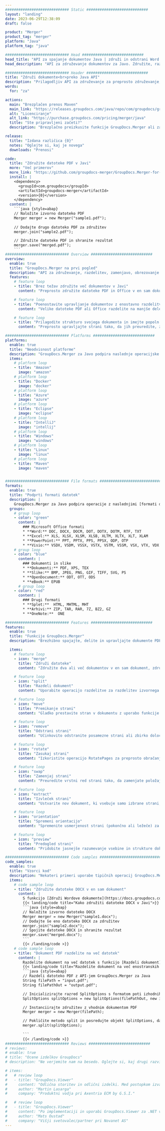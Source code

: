 ```yaml
---
############################# Static ############################
layout: "landing"
date: 2023-06-29T12:38:09
draft: false

product: "Merger"
product_tag: "merger"
platform: "Java"
platform_tag: "java"

############################# Head ############################
head_title: "API za spajanje dokumentov Java | združi in odstrani Word Excel PDF XPS EPUB"
head_description: "API za združevanje dokumentov za Javo. Združite, razdelite, zamenjajte, preuredite in izbrišite strani formatov PDF, Microsoft Word, Excel, predstavitev, Visio, XPS in EPUB."

############################# Header ############################
title: "Združi dokumente<br>preko Java API"
description: "Prilagodljiv API za združevanje za preprosto združevanje, razdelitev ali spreminjanje dokumentov PDF in Office"
words:
  for: "za"

actions:
  main: "Brezplačen prenos Maven"
  main_link: "https://releases.groupdocs.com/java/repo/com/groupdocs/groupdocs-merger/"
  alt: "Licenciranje"
  alt_link: "https://purchase.groupdocs.com/pricing/merger/java"
  title: "Ste pripravljeni začeti?"
  description: "Brezplačno preizkusite funkcije GroupDocs.Merger ali zahtevajte licenco"

release:
  title: "Izdana različica {0}"
  notes: "Oglejte si, kaj je novega"
  downloads: "Prenosi"

code:
  title: "Združite datoteke PDF v Javi"
  more: "Več primerov"
  more_link: "https://github.com/groupdocs-merger/GroupDocs.Merger-for-Java"
  install: |
    <dependency>
      <groupId>com.groupdocs</groupId>
      <artifactId>groupdocs-merger</artifactId>
      <version>{0}</version>
    </dependency>
  content: |
    ```java {style=abap}   
    // Naložite izvorno datoteko PDF
    Merger merger = new Merger("sample1.pdf");
    
    // Dodajte drugo datoteko PDF za združitev
    merger.join("sample2.pdf");

    // Združite datoteke PDF in shranite rezultat
    merger.save("merged.pdf");
    ```
############################# Overview ############################
overview:
  enable: true
  title: "GroupDocs.Merger na prvi pogled"
  description: "API za združevanje, razdelitev, zamenjavo, obrezovanje ali odstranjevanje dokumentov, diapozitivov in diagramov v aplikacijah Java"
  features:
    # feature loop
    - title: "Brez težav združite več dokumentov v Javi"
      content: "Preprosto združite datoteke PDF in Office v en sam dokument v Javi, pri čemer izkoristite zmogljivosti knjižnice GroupDocs.Merger. Izkoristite obsežno podporo za formate, ki vam omogoča brezhibno kombiniranje različnih vrst datotek, kar ima za posledico priročen in poenostavljen postopek združevanja."

    # feature loop
    - title: "Poenostavite upravljanje dokumentov z enostavno razdelitvijo obsežnih datotek"
      content: "Velike datoteke PDF ali Office razdelite na manjše dele, ki jih je enostavno upravljati. Dokumente lahko razdelite na podlagi določenih strani, obsegov ali celo izvlečete posamezne strani z lahkoto in priročnostjo. Poenostavite svoje upravljanje dokumentov z uporabo brezhibnih zmogljivosti knjižnice GroupDocs.Merger in naredite svoje datoteke bolj organizirane in obvladljive."

    # feature loop
    - title: "Prilagodite strukturo svojega dokumenta in imejte popoln nadzor nad datotekami"
      content: "Preprosto upravljajte strani tako, da jih preuredite, zamenjate ali odstranite. Organizirajte in prilagodite svoje dokumente glede na vaše posebne zahteve s prilagodljivostjo za ustvarjanje prilagojene strukture datotek."

############################# Platforms ############################
platforms:
  enable: true
  title: "Neodvisnost platforme"
  description: "GroupDocs.Merger za Javo podpira naslednje operacijske sisteme, ogrodja in upravitelje paketov"
  items:
    # platform loop
    - title: "Amazon"
      image: "amazon"
    # platform loop
    - title: "Docker"
      image: "docker"
    # platform loop
    - title: "Azure"
      image: "azure"
    # platform loop
    - title: "Eclipse"
      image: "eclipse"
    # platform loop
    - title: "IntelliJ"
      image: "intellij"
    # platform loop
    - title: "Windows"
      image: "windows"
    # platform loop
    - title: "Linux"
      image: "linux"
    # platform loop
    - title: "Maven"
      image: "maven"


############################# File formats ############################
formats:
  enable: true
  title: "Podprti formati datotek"
  description: |
    GroupDocs.Merger za Javo podpira operacije z naslednjimi [formati datotek dokumentov](https://docs.groupdocs.com/merger/java/supported-document-formats/).
  groups:
    # group loop
    - color: "green"
      content: |
        ### Microsoft Office formati
        * **Word:** DOC, DOCX, DOCM, DOT, DOTX, DOTM, RTF, TXT
        * **Excel:** XLS, XLSX, XLSM, XLSB, XLTM, XLTX, XLT, XLAM
        * **PowerPoint:** PPT, PPTX, PPS, PPSX, ODP, OTP
        * **Visio:** VSDX, VSDM, VSSX, VSTX, VSTM, VSSM, VSX, VTX, VDX
    # group loop
    - color: "blue"
      content: |
        ### Dokumenti in slike
        * **Dokumenti:** PDF, XPS, TEX
        * **Slike:** BMP, JPEG, PNG, GIF, TIFF, SVG, PS
        * **OpenDocument:** ODT, OTT, ODS
        * **eBook:** EPUB
      # group loop
    - color: "red"
      content: |
        ### Drugi formati
        * **Splet:**  HTML, MHTML, MHT
        * **Arhivi:** ZIP, TAR, RAR, 7Z, BZ2, GZ
        * **OneNote:**  ONE

############################# Features ############################
features:
  enable: true
  title: "Funkcije GroupDocs.Merger"
  description: "Brezhibno spajajte, delite in upravljajte dokumente PDF in Office"

  items:
    # feature loop
    - icon: "merge"
      title: "Združi datoteke"
      content: "Združite dva ali več dokumentov v en sam dokument, združite določene strani ali obsege strani iz več izvornih dokumentov."

    # feature loop
    - icon: "split"
      title: "Razdeli dokument"
      content: "Uporabite operacijo razdelitve za razdelitev izvornega dokumenta na več nastalih dokumentov, kar omogoča učinkovito organizacijo in upravljanje datotek."

    # feature loop
    - icon: "move"
      title: "Premikanje strani"
      content: "Gladko prestavite stran v dokumentu z uporabo funkcije MovePage."

    # feature loop
    - icon: "remove"
      title: "Odstrani strani"
      content: "Učinkovito odstranite posamezne strani ali zbirko določenih številk strani iz izvornega dokumenta s funkcijo RemovePages."

    # feature loop
    - icon: "rotate"
      title: "Zasukaj strani"
      content: "Izkoristite operacijo RotatePages za preprosto obračanje strani v dokumentu tako, da določite kot vrtenja kot 90, 180 ali 270 stopinj"

    # feature loop
    - icon: "swap"
      title: "Zamenjaj strani"
      content: "Preuredite vrstni red strani tako, da zamenjate položaje dveh strani v izvornem dokumentu in ustvarite nov dokument."

    # feature loop
    - icon: "extract"
      title: "Izvleček strani"
      content: "Ustvarite nov dokument, ki vsebuje samo izbrane strani, tako da ekstrahirate določene strani ali obsege strani iz izvornega dokumenta."

    # feature loop
    - icon: "orientation"
      title: "Spremeni orientacijo"
      content: "Spremenite usmerjenost strani (pokončno ali ležeče) za določene strani ali vse strani dokumenta z uporabo operacije ChangeOrientation."

    # feature loop
    - icon: "preview"
      title: "Predogled strani"
      content: "Pridobite jasnejše razumevanje vsebine in strukture dokumenta z ustvarjanjem slikovnih predstavitev njegovih strani. Naredite predogled vseh ali samo določenih strani."

############################# Code samples ############################
code_samples:
  enable: true
  title: "Vzorci kod"
  description: "Nekateri primeri uporabe tipičnih operacij GroupDocs.Merger za Java"
  items:
    # code sample loop
    - title: "Združite datoteke DOCX v en sam dokument"
      content: |
        S funkcijo [Združi Wordove dokumente](https://docs.groupdocs.com/merger/java/merge/word/) lahko celotne datoteke DOCX združite v en sam dokument tako, da naložite izvorno datoteko in dodate več datotek DOCX, ki se združijo in shranjevanje združenega dokumenta. Spodaj je delček kode Java, ki prikazuje postopek spajanja:
        {{< landing/code title="Kako združiti datoteke DOCX v Javi">}}
        ```java {style=abap}   
        // Naložite izvorno datoteko DOCX
        Merger merger = new Merger("sample1.docx");
        // Dodajte še eno datoteko DOCX za združitev
        merger.join("sample2.docx");
        // Spojite datoteke DOCX in shranite rezultat
        merger.save("merged.docx");
        ```
        {{< /landing/code >}}
    # code sample loop
    - title: "Dokument PDF razdelite na več datotek"
      content: |
        Razdelite dokument na več datotek s funkcijo [Razdeli dokument](https://docs.groupdocs.com/merger/java/split-document/), da poenostavite postopek upravljanja in ekstrahiranja določenih razdelkov ali strani iz velikih dokumentov. Omogoča vam razdelitev dokumentov na manjše dele na podlagi različnih kriterijev - po obsegu strani, po začetni/končni strani, po lihih/sodih številkah strani itd.
        {{< landing/code title="Razdelite dokument na več enostranskih dokumentov">}}
        ```java {style=abap}   
        // Razdeli datoteko PDF z API-jem GroupDocs.Merger za Java
        String filePath = "input.pdf";
        String filePathOut = "output.pdf";

        // Inicializirajte razred SplitOptions s formatom poti izhodnih datotek
        SplitOptions splitOptions = new SplitOptions(filePathOut, new int[] { 3, 6, 8 });

        // Instanciirajte združitev z vhodnim dokumentom PDF
        Merger merger = new Merger(filePath);

        // Pokličite metodo split in posredujte objekt SplitOptions, da shranite nastale dokumente
        merger.split(splitOptions);
  
        ```
        {{< /landing/code >}}
############################# Reviews ############################
# reviews:
# enable: true
# title: "Ocene izdelkov GroupDocs"
# description: "Ne verjemite nam na besedo. Oglejte si, kaj drugi razvijalci pravijo o naših API-jih"

# items:
#   # review loop
#   - title: "GroupDocs.Viewer"
#     content: "Odlična storitev in odlični izdelki. Med postopkom izvajanja GroupDocs.Viewer za .NET so bili izjemno koristni in odzivni, zato jih ne morem dovolj toplo priporočiti."
#     author: "Martin Lasarga"
#     company: "Produktni vodja pri Axentria ECM by G.S.I."

#   # review loop
#   - title: "GroupDocs.Viewer"
#     content: "Po implementaciji in uporabi GroupDocs.Viewer za .NET v projektu je videti, da deluje zelo dobro. Testiral sem z veliko dokumenti in zaenkrat je vse dobro. Vse, kar sem dodal vanj, je lepo upodobljeno in videti enako dobro, kot bi bilo v pregledovalniku PDF ali MS Word."
#     author: "Mats Oustad"
#     company: "Višji svetovalec/partner pri Novanet AS"
---
```

